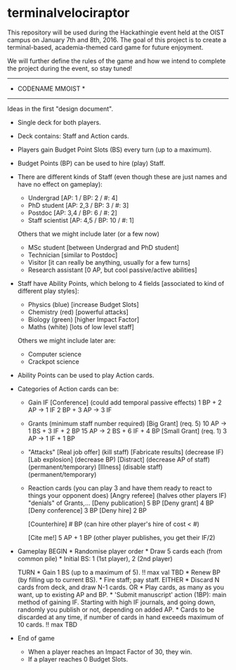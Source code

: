 # terminalvelociraptor

This repository will be used during the Hackathingie event held at the OIST 
campus on January 7th and 8th, 2016. The goal of this project is to create a
terminal-based, academia-themed card game for future enjoyment.

We will further define the rules of the game and how we intend to complete the project during the event, so stay tuned!


*******************
* CODENAME MMOIST *
*******************

Ideas in the first "design document".

- Single deck for both players.

- Deck contains: Staff and Action cards.

- Players gain Budget Point Slots (BS) every turn (up to a maximum).

- Budget Points (BP) can be used to hire (play) Staff.

- There are different kinds of Staff (even though these are just names and have no effect on gameplay):
    * Undergrad             [AP: 1   / BP: 2  / #: 4]
    * PhD student           [AP: 2,3 / BP: 3  / #: 3]
    * Postdoc               [AP: 3,4 / BP: 6  / #: 2]
    * Staff scientist       [AP: 4,5 / BP: 10 / #: 1]

    Others that we might include later (or a few now)
    * MSc student [between Undergrad and PhD student]
    * Technician [similar to Postdoc]
    * Visitor [it can really be anything, usually for a few turns]
    * Research assistant [0 AP, but cool passive/active abilities]

- Staff have Ability Points, which belong to 4 fields [associated to kind of different play styles]:
    * Physics   (blue)  [increase Budget Slots]
    * Chemistry (red)   [powerful attacks]
    * Biology   (green) [higher Impact Factor]
    * Maths     (white) [lots of low level staff]

    Others we might include later are:
    * Computer science
    * Crackpot science

- Ability Points can be used to play Action cards.

- Categories of Action cards can be:
	* Gain IF
	    [Conference] (could add temporal passive effects)
	        1 BP + 2 AP -> 1 IF
	        2 BP + 3 AP -> 3 IF
	* Grants (minimum staff number required)
	    [Big Grant] (req. 5)
	        10 AP -> 1 BS + 3 IF + 2 BP
	        15 AP -> 2 BS + 6 IF + 4 BP
	    [Small Grant] (req. 1)
	         3 AP -> 1 IF + 1 BP
	* "Attacks"
	    [Real job offer]    (kill staff)
	    [Fabricate results] (decrease IF)
	    [Lab explosion]     (decrease BP)
	    [Distract]          (decrease AP of staff) (permanent/temporary)
	    [Illness]           (disable staff) (permanent/temporary)
	* Reaction cards (you can play 3 and have them ready to react to things your opponent does)
	    [Angry referee]     (halves other players IF)
	    "denials" of Grants,...
	    [Deny publication]  5 BP
	    [Deny grant]        4 BP
	    [Deny conference]   3 BP
	    [Deny hire]         2 BP

	    [Counterhire]       # BP (can hire other player's hire of cost < #)

	    [Cite me!]          5 AP + 1 BP (other player publishes, you get their IF/2)
	
- Gameplay
    BEGIN
        * Randomise player order
        * Draw 5 cards each (from common pile)
        * Initial BS: 1 (1st player), 2 (2nd player)
       
    TURN
        * Gain 1 BS (up to a maximum of 5).  !! max val TBD
        * Renew BP (by filling up to current BS). 
        * Fire staff; pay staff.
        EITHER
            * Discard N cards from deck, and draw N-1 cards.
        OR
            * Play cards, as many as you want, up to existing AP and BP.
        * 'Submit manuscript' action (1BP): main method of gaining IF.
          Starting with high IF journals, and going down, randomly you publish or not, depending on added AP.
        * Cards to be discarded at any time, if number of cards in hand exceeds maximum of 10 cards. !! max TBD

- End of game
	* When a player reaches an Impact Factor of 30, they win.
	* If a player reaches 0 Budget Slots.

